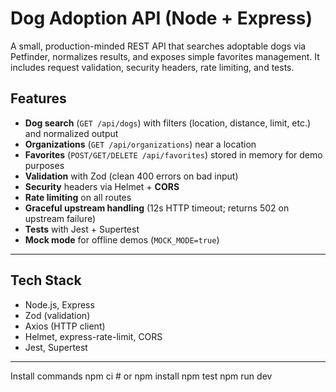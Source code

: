 # Dog Adoption API (Node + Express)

A small, production-minded REST API that searches adoptable dogs via Petfinder, normalizes results, and exposes simple favorites management. It includes request validation, security headers, rate limiting, and tests.

## Features
- **Dog search** (`GET /api/dogs`) with filters (location, distance, limit, etc.) and normalized output
- **Organizations** (`GET /api/organizations`) near a location
- **Favorites** (`POST/GET/DELETE /api/favorites`) stored in memory for demo purposes
- **Validation** with Zod (clean 400 errors on bad input)
- **Security** headers via Helmet + **CORS**
- **Rate limiting** on all routes
- **Graceful upstream handling** (12s HTTP timeout; returns 502 on upstream failure)
- **Tests** with Jest + Supertest
- **Mock mode** for offline demos (`MOCK_MODE=true`)

---

## Tech Stack
- Node.js, Express
- Zod (validation)
- Axios (HTTP client)
- Helmet, express-rate-limit, CORS
- Jest, Supertest

---

Install commands
npm ci   # or npm install
npm test
npm run dev

